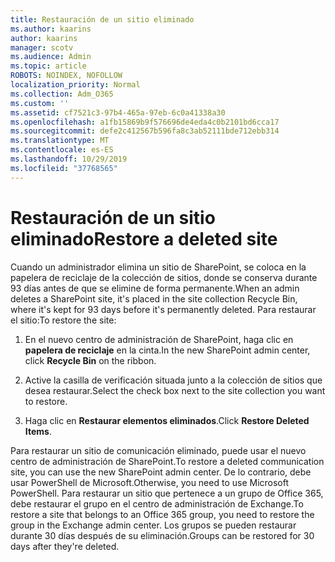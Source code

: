 ```yaml
---
title: Restauración de un sitio eliminado
ms.author: kaarins
author: kaarins
manager: scotv
ms.audience: Admin
ms.topic: article
ROBOTS: NOINDEX, NOFOLLOW
localization_priority: Normal
ms.collection: Adm_O365
ms.custom: ''
ms.assetid: cf7521c3-97b4-465a-97eb-6c0a41338a30
ms.openlocfilehash: a1fb15869b9f576696de4eda4c0b2101bd6cca17
ms.sourcegitcommit: defe2c412567b596fa8c3ab52111bde712ebb314
ms.translationtype: MT
ms.contentlocale: es-ES
ms.lasthandoff: 10/29/2019
ms.locfileid: "37768565"
---
```

# <a name="restore-a-deleted-site"></a><span data-ttu-id="6e450-102">Restauración de un sitio eliminado</span><span class="sxs-lookup"><span data-stu-id="6e450-102">Restore a deleted site</span></span>

<span data-ttu-id="6e450-103">Cuando un administrador elimina un sitio de SharePoint, se coloca en la papelera de reciclaje de la colección de sitios, donde se conserva durante 93 días antes de que se elimine de forma permanente.</span><span class="sxs-lookup"><span data-stu-id="6e450-103">When an admin deletes a SharePoint site, it's placed in the site collection Recycle Bin, where it's kept for 93 days before it's permanently deleted.</span></span> <span data-ttu-id="6e450-104">Para restaurar el sitio:</span><span class="sxs-lookup"><span data-stu-id="6e450-104">To restore the site:</span></span>
  
1. <span data-ttu-id="6e450-105">En el nuevo centro de administración de SharePoint, haga clic en **papelera de reciclaje** en la cinta.</span><span class="sxs-lookup"><span data-stu-id="6e450-105">In the new SharePoint admin center, click **Recycle Bin** on the ribbon.</span></span> 
    
2. <span data-ttu-id="6e450-106">Active la casilla de verificación situada junto a la colección de sitios que desea restaurar.</span><span class="sxs-lookup"><span data-stu-id="6e450-106">Select the check box next to the site collection you want to restore.</span></span>
    
3. <span data-ttu-id="6e450-107">Haga clic en **Restaurar elementos eliminados**.</span><span class="sxs-lookup"><span data-stu-id="6e450-107">Click **Restore Deleted Items**.</span></span>
    
<span data-ttu-id="6e450-108">Para restaurar un sitio de comunicación eliminado, puede usar el nuevo centro de administración de SharePoint.</span><span class="sxs-lookup"><span data-stu-id="6e450-108">To restore a deleted communication site, you can use the new SharePoint admin center.</span></span> <span data-ttu-id="6e450-109">De lo contrario, debe usar PowerShell de Microsoft.</span><span class="sxs-lookup"><span data-stu-id="6e450-109">Otherwise, you need to use Microsoft PowerShell.</span></span> <span data-ttu-id="6e450-110">Para restaurar un sitio que pertenece a un grupo de Office 365, debe restaurar el grupo en el centro de administración de Exchange.</span><span class="sxs-lookup"><span data-stu-id="6e450-110">To restore a site that belongs to an Office 365 group, you need to restore the group in the Exchange admin center.</span></span> <span data-ttu-id="6e450-111">Los grupos se pueden restaurar durante 30 días después de su eliminación.</span><span class="sxs-lookup"><span data-stu-id="6e450-111">Groups can be restored for 30 days after they're deleted.</span></span>
  

